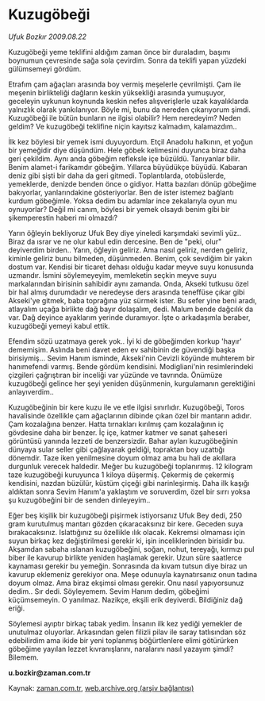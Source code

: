 # Kuzugöbeği

*Ufuk Bozkır 2009.08.22*

<tr><td class="metin" colspan="2" style="padding-top: 20px; padding-left: 5px; padding-right: 10px;">Kuzugöbeği yeme teklifini aldığım zaman önce bir duraladım, başımı boynumun çevresinde sağa sola çevirdim. Sonra da teklifi yapan yüzdeki gülümsemeyi gördüm.</td></tr><tr><td class="metin" colspan="2" style="padding-top: 20px; padding-left: 5px; padding-right: 10px;"><p>Etrafım çam ağaçları arasında boy vermiş meşelerle çevrilmişti. Çam ile meşenin birlikteliği dağların keskin yüksekliği arasında yumuşuyor, geceleyin uykunun koynunda keskin nefes alışverişlerle uzak kayalıklarda yalnızlık olarak yankılanıyor. Böyle mi, bunu da nereden çıkarıyorum şimdi. Kuzugöbeği ile bütün bunların ne ilgisi olabilir? Hem neredeyim? Neden geldim? Ve kuzugöbeği teklifine niçin kayıtsız kalmadım, kalamazdım..
<p>İlk kez böylesi bir yemek ismi duyuyordum. Etçil Anadolu halkının, et yoğun bir yemeğidir diye düşündüm. Hele göbek kelimesini duyunca biraz daha geri çekildim. Aynı anda göbeğim refleksle içe büzüldü. Tanıyanlar bilir. Benim alamet-i farikamdır göbeğim. Yıllarca büyüdükçe büyüdü. Kabaran deniz gibi şişti bir daha da geri gitmedi. Toplantılarda, otobüslerde, yemeklerde, denizde benden önce o gidiyor. Hatta bazıları dönüp göbeğime bakıyorlar, yanlarındakine gösteriyorlar. Ben de ister istemez bağlantı kurdum göbeğimle. Yoksa dedim bu adamlar ince zekalarıyla oyun mu oynuyorlar? Değil mi canım, böylesi bir yemek olsaydı benim gibi bir şikemperestin haberi mi olmazdı?
<p> Yarın öğleyin bekliyoruz Ufuk Bey diye yineledi karşımdaki sevimli yüz.. Biraz da ısrar ve ne olur kabul edin dercesine. Ben de "peki, olur" deyiverdim birden.. Yarın, öğleyin geliriz. Ama nasıl geliriz, nerden geliriz, kiminle geliriz bunu bilmeden, düşünmeden. Benim, çok sevdiğim bir yakın dostum var. Kendisi bir ticaret dehası olduğu kadar meyve suyu konusunda uzmandır. İsmini söylemeyeyim, memleketin seçkin meyve suyu markalarından birisinin sahibidir aynı zamanda. Onda, Akseki tutkusu özel bir hal almış durumdadır ve neredeyse ders arasında teneffüse çıkar gibi Akseki'ye gitmek, baba toprağına yüz sürmek ister. Bu sefer yine beni aradı, atlayalım uçağa birlikte dağ bayır dolaşalım, dedi. Malum bende dağcılık da var. Dağ deyince ayaklarım yerinde duramıyor. İşte o arkadaşımla beraber, kuzugöbeği yemeyi kabul ettik.
<p> Efendim sözü uzatmaya gerek yok.. İyi ki de göbeğimden korkup 'hayır' dememişim. Aslında beni davet eden ev sahibinin de güvendiği başka birisiymiş... Sevim Hanım isminde, Akseki'nin Cevizli köyünde muhterem bir hanımefendi varmış. Bende gördüm kendisini. Modigliani'nin resimlerindeki çizgileri çağrıştıran bir inceliği var yüzünde ve tavrında. Önümüze kuzugöbeği gelince her şeyi yeniden düşünmenin, kurgulamanın gerektiğini anlayıverdim..
<p> Kuzugöbeğinin bir kere kuzu ile ve etle ilgisi sınırlıdır. Kuzugöbeği, Toros havalisinde özellikle çam ağaçlarının dibinde çıkan özel bir mantarın adıdır. Çam kozalağına benzer. Hatta tırnakları kırılmış çam kozalağının iç gövdesine daha bir benzer. İç içe, katmer katmer ve sanat şaheseri görüntüsü yanında lezzeti de benzersizdir. Bahar ayları kuzugöbeğinin dünyaya sular seller gibi çağlayarak geldiği, topraktan boy uzattığı dönemdir. Taze iken yenilmesine doyum olmaz ama bu hali de akıllara durgunluk verecek haldedir. Meğer bu kuzugöbeği toplanırmış. 12 kilogram taze kuzugöbeği kuruyunca 1 kiloya düşermiş. Çekermiş de çekermiş kendisini, nazdan büzülür, küstüm çiçeği gibi narinleşirmiş. Daha ilk kaşığı aldıktan sonra Sevim Hanım'a yaklaştım ve soruverdim, özel bir sırrı yoksa şu kuzugöbeğini bir de senden dinleyeyim..
<p>Eğer beş kişilik bir kuzugöbeği pişirmek istiyorsanız Ufuk Bey dedi, 250 gram kurutulmuş mantarı gözden çıkaracaksınız bir kere. Geceden suya bırakacaksınız. Islattığınız su özellikle ılık olacak. Kekremsi olmaması için suyun birkaç kez değiştirilmesi gerekir ki, işin inceliklerinden birisidir bu. Akşamdan sabaha ıslanan kuzugöbeğini, soğan, nohut, tereyağı, kırmızı pul biber ile kavurup birlikte yeniden haşlamak gerekir. Uzun süre saatlerce kaynaması gerekir bu yemeğin. Sonrasında da kıvam tutsun diye biraz un kavurup eklemeniz gerekiyor ona. Meşe odunuyla kaynatırsanız onun tadına doyum olmaz. Ama biraz ekşimsi olması gerekir. Onu nasıl yapıyorsunuz dedim.. Sır dedi. Söyleyemem. Sevim Hanım dedim, göbeğimi küçümsemeyin. O yanılmaz. Nazikçe, ekşili erik deyiverdi. Bildiğiniz dağ eriği.
<p>Söylemesi ayıptır birkaç tabak yedim. İnsanın ilk kez yediği yemekler de unutulmaz oluyorlar. Arkasından gelen filizli pilav ile saray tatlısından söz edebilirdim ama ikide bir yeni toplanmış böğürtlenlere elimi götürürken göbeğime yayılan lezzet kıvranışlarını, naralarını nasıl yazayım şimdi? Bilemem.
<p><b>u.bozkir@zaman.com.tr</b><br/></p></p></p></p></p></p></p></p></td></tr>

Kaynak: [zaman.com.tr](http://zaman.com.tr/yazar.do?yazino=883102), [web.archive.org (arşiv bağlantısı)](http://web.archive.org/web/20090828054117/http://www.zaman.com.tr:80/yazar.do?yazino=883102)

